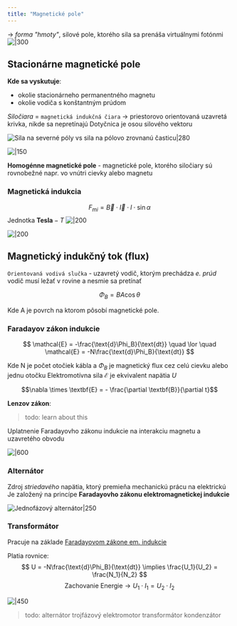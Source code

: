```yaml
---
title: "Magnetické pole"
---
```


-> *forma "hmoty"*, silové pole, ktorého sila sa prenáša virtuálnymi fotónmi
	![|300](attachments/výmena_virtuálneho_fotónu.png)


## Stacionárne magnetické pole
**Kde sa vyskutuje**:
- okolie stacionárneho permanentného magnetu
- okolie vodiča s konštantným prúdom

*Siločiara* = `magnetická indukčná čiara`
-> priestorovo orientovaná uzavretá krivka, nikde sa nepretínajú
Dotyčnica je osou silového vektoru

![Sila na severné póly vs sila na pólovo zrovnanú časticu|280](attachments/siločiary_magnetického_poľa.png)

![|150](attachments/magnetické_pole_v_okolí_elektrického_prúdu.png)

**Homogénne magnetické pole** - magnetické pole, ktorého siločiary sú rovnobežné
napr. vo vnútri cievky alebo magnetu

### Magnetická indukcia
$$F_{mi}=\vec{B}\cdot{}\vec{I}\cdot{}l\cdot{}\sin\alpha$$
Jednotka $\textbf{Tesla} - T$
![|200](attachments/indukcna_sila_2.jpg)

![|200](attachments/indukcna_sila.jpg)

## Magnetický indukčný tok (flux)

`Orientovaná vodivá slučka` - uzavretý vodič, ktorým prechádza *e. prúd*
vodič musí ležať v rovine a nesmie sa pretínať

$$\Phi_B = BA\cos\theta$$

Kde A je povrch na ktorom pôsobí magnetické pole.

### Faradayov zákon indukcie

$$
\mathcal{E} = -\frac{\text{d}\Phi_B}{\text{dt}} 
\quad \lor \quad 
\mathcal{E} = -N\frac{\text{d}\Phi_B}{\text{dt}}
$$

Kde N je počet otočiek kábla a $\Phi_B$ je magnetický flux cez celú cievku alebo jednu otočku
Elektromotívna sila $\mathcal{E}$ je ekvivalent napätia $U$

$$\nabla \times \textbf{E} = - \frac{\partial \textbf{B}}{\partial t}$$

**Lenzov zákon**:
> todo: learn about this

Uplatnenie Faradayovho zákonu indukcie na interakciu magnetu a uzavretého obvodu

![|600](attachments/lenzov_zákon.png)

### Alternátor

Zdroj *striedavého* napätia, ktorý premieňa mechanickú prácu na elektrickú
Je založený na princípe **Faradayovho zákonu elektromagnetickej indukcie**

![Jednofázový alternátor|250](attachments/voltmeter.png)

### Transformátor

Pracuje na základe [Faradayovom zákone em. indukcie](#Faradayov%20zákon%20indukcie)

Platia rovnice:
$$ U = -N\frac{\text{d}\Phi_B}{\text{dt}} \implies \frac{U_1}{U_2} = \frac{N_1}{N_2} $$
$$ \text{Zachovanie Energie} \to U_1 \cdot I_1 = U_2 \cdot I_2 $$

![|450](attachments/transformátor.png)

> todo:
> alternátor
> trojfázový elektromotor
> transformátor
> kondenzátor